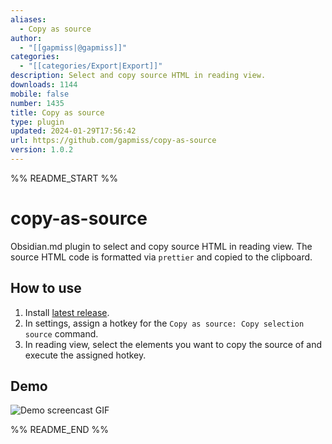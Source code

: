 ```yaml
---
aliases:
  - Copy as source
author:
  - "[[gapmiss|@gapmiss]]"
categories:
  - "[[categories/Export|Export]]"
description: Select and copy source HTML in reading view.
downloads: 1144
mobile: false
number: 1435
title: Copy as source
type: plugin
updated: 2024-01-29T17:56:42
url: https://github.com/gapmiss/copy-as-source
version: 1.0.2
---
```


%% README_START %%

# copy-as-source

Obsidian.md plugin to select and copy source HTML in reading view. The source HTML code is formatted via `prettier` and copied to the clipboard.

## How to use

1. Install [latest release](https://github.com/gapmiss/copy-as-source/releases).
2. In settings, assign a hotkey for the `Copy as source: Copy selection source` command.
3. In reading view, select the elements you want to copy the source of and execute the assigned hotkey.

## Demo

![Demo screencast GIF](https://github.com/gapmiss/copy-as-source/assets/98914514/45ac285d-42b1-44a1-9c3b-87eedb95f33c)


%% README_END %%
